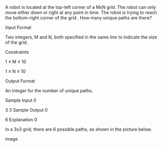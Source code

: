 A robot is located at the top-left corner of a MxN grid. The robot can only move either down or right at any point in time. The robot is trying to reach the bottom-right corner of the grid . How many unique paths are there?

Input Format

Two integers, M and N, both specified in the same line to indicate the size of the grid.

Constraints

1 ≤ M ≤ 10

1 ≤ N ≤ 10

Output Format

An integer for the number of unique paths.

Sample Input 0

3 3
Sample Output 0

6
Explanation 0

In a 3x3 grid, there are 6 possible paths, as shown in the picture below.

image
